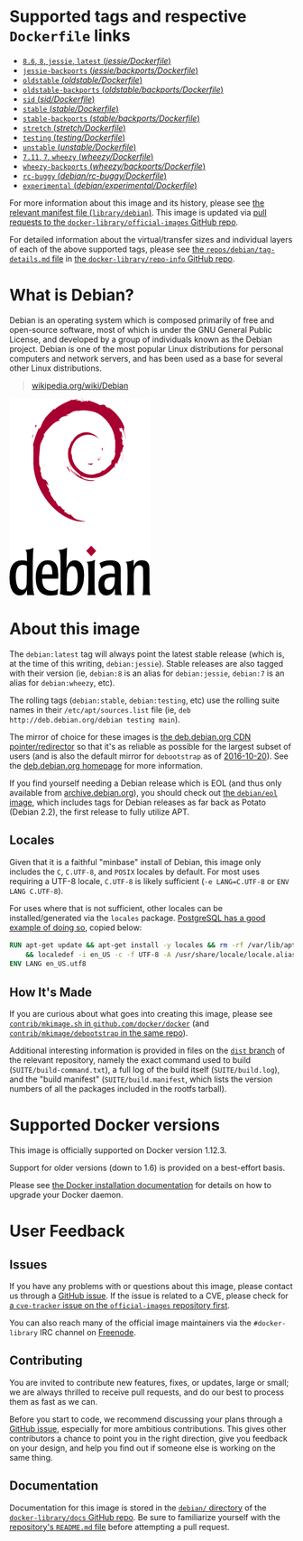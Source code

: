 # Supported tags and respective `Dockerfile` links

-	[`8.6`, `8`, `jessie`, `latest` (*jessie/Dockerfile*)](https://github.com/tianon/docker-brew-debian/blob/5f84ff77365de2ee50655978edad2ba5004c1321/jessie/Dockerfile)
-	[`jessie-backports` (*jessie/backports/Dockerfile*)](https://github.com/tianon/docker-brew-debian/blob/5f84ff77365de2ee50655978edad2ba5004c1321/jessie/backports/Dockerfile)
-	[`oldstable` (*oldstable/Dockerfile*)](https://github.com/tianon/docker-brew-debian/blob/dc2ade4473b0bc2c1664c2e2636a9c494709333b/oldstable/Dockerfile)
-	[`oldstable-backports` (*oldstable/backports/Dockerfile*)](https://github.com/tianon/docker-brew-debian/blob/dc2ade4473b0bc2c1664c2e2636a9c494709333b/oldstable/backports/Dockerfile)
-	[`sid` (*sid/Dockerfile*)](https://github.com/tianon/docker-brew-debian/blob/42df3048e98cdd2f849abab65a29719ae6189923/sid/Dockerfile)
-	[`stable` (*stable/Dockerfile*)](https://github.com/tianon/docker-brew-debian/blob/5f84ff77365de2ee50655978edad2ba5004c1321/stable/Dockerfile)
-	[`stable-backports` (*stable/backports/Dockerfile*)](https://github.com/tianon/docker-brew-debian/blob/5f84ff77365de2ee50655978edad2ba5004c1321/stable/backports/Dockerfile)
-	[`stretch` (*stretch/Dockerfile*)](https://github.com/tianon/docker-brew-debian/blob/42df3048e98cdd2f849abab65a29719ae6189923/stretch/Dockerfile)
-	[`testing` (*testing/Dockerfile*)](https://github.com/tianon/docker-brew-debian/blob/42df3048e98cdd2f849abab65a29719ae6189923/testing/Dockerfile)
-	[`unstable` (*unstable/Dockerfile*)](https://github.com/tianon/docker-brew-debian/blob/42df3048e98cdd2f849abab65a29719ae6189923/unstable/Dockerfile)
-	[`7.11`, `7`, `wheezy` (*wheezy/Dockerfile*)](https://github.com/tianon/docker-brew-debian/blob/dc2ade4473b0bc2c1664c2e2636a9c494709333b/wheezy/Dockerfile)
-	[`wheezy-backports` (*wheezy/backports/Dockerfile*)](https://github.com/tianon/docker-brew-debian/blob/dc2ade4473b0bc2c1664c2e2636a9c494709333b/wheezy/backports/Dockerfile)
-	[`rc-buggy` (*debian/rc-buggy/Dockerfile*)](https://github.com/tianon/dockerfiles/blob/22a998f815d55217afa0075411b810b8889ceac1/debian/rc-buggy/Dockerfile)
-	[`experimental` (*debian/experimental/Dockerfile*)](https://github.com/tianon/dockerfiles/blob/22a998f815d55217afa0075411b810b8889ceac1/debian/experimental/Dockerfile)

For more information about this image and its history, please see [the relevant manifest file (`library/debian`)](https://github.com/docker-library/official-images/blob/master/library/debian). This image is updated via [pull requests to the `docker-library/official-images` GitHub repo](https://github.com/docker-library/official-images/pulls?q=label%3Alibrary%2Fdebian).

For detailed information about the virtual/transfer sizes and individual layers of each of the above supported tags, please see [the `repos/debian/tag-details.md` file](https://github.com/docker-library/repo-info/blob/master/repos/debian/tag-details.md) in [the `docker-library/repo-info` GitHub repo](https://github.com/docker-library/repo-info).

# What is Debian?

Debian is an operating system which is composed primarily of free and open-source software, most of which is under the GNU General Public License, and developed by a group of individuals known as the Debian project. Debian is one of the most popular Linux distributions for personal computers and network servers, and has been used as a base for several other Linux distributions.

> [wikipedia.org/wiki/Debian](https://en.wikipedia.org/wiki/Debian)

![logo](https://raw.githubusercontent.com/docker-library/docs/b449be7df57e9ed9086bb5821bfb5d6cdc5d67a4/debian/logo.png)

# About this image

The `debian:latest` tag will always point the latest stable release (which is, at the time of this writing, `debian:jessie`). Stable releases are also tagged with their version (ie, `debian:8` is an alias for `debian:jessie`, `debian:7` is an alias for `debian:wheezy`, etc).

The rolling tags (`debian:stable`, `debian:testing`, etc) use the rolling suite names in their `/etc/apt/sources.list` file (ie, `deb http://deb.debian.org/debian testing main`).

The mirror of choice for these images is [the deb.debian.org CDN pointer/redirector](https://deb.debian.org) so that it's as reliable as possible for the largest subset of users (and is also the default mirror for `debootstrap` as of [2016-10-20](https://anonscm.debian.org/cgit/d-i/debootstrap.git/commit/?id=9e8bc60ad1ccf3a25ce7890526b70059f3e770de)). See the [deb.debian.org homepage](https://deb.debian.org) for more information.

If you find yourself needing a Debian release which is EOL (and thus only available from [archive.debian.org](http://archive.debian.org)), you should check out [the `debian/eol` image](https://hub.docker.com/r/debian/eol/), which includes tags for Debian releases as far back as Potato (Debian 2.2), the first release to fully utilize APT.

## Locales

Given that it is a faithful "minbase" install of Debian, this image only includes the `C`, `C.UTF-8`, and `POSIX` locales by default. For most uses requiring a UTF-8 locale, `C.UTF-8` is likely sufficient (`-e LANG=C.UTF-8` or `ENV LANG C.UTF-8`).

For uses where that is not sufficient, other locales can be installed/generated via the `locales` package. [PostgreSQL has a good example of doing so](https://github.com/docker-library/postgres/blob/69bc540ecfffecce72d49fa7e4a46680350037f9/9.6/Dockerfile#L21-L24), copied below:

```dockerfile
RUN apt-get update && apt-get install -y locales && rm -rf /var/lib/apt/lists/* \
	&& localedef -i en_US -c -f UTF-8 -A /usr/share/locale/locale.alias en_US.UTF-8
ENV LANG en_US.utf8
```

## How It's Made

If you are curious about what goes into creating this image, please see [`contrib/mkimage.sh` in `github.com/docker/docker`](https://github.com/docker/docker/blob/master/contrib/mkimage.sh) (and [`contrib/mkimage/debootstrap` in the same repo](https://github.com/docker/docker/blob/master/contrib/mkimage/debootstrap)).

Additional interesting information is provided in files on the [`dist` branch](https://github.com/tianon/docker-brew-debian/tree/dist) of the relevant repository, namely the exact command used to build (`SUITE/build-command.txt`), a full log of the build itself (`SUITE/build.log`), and the "build manifest" (`SUITE/build.manifest`, which lists the version numbers of all the packages included in the rootfs tarball).

# Supported Docker versions

This image is officially supported on Docker version 1.12.3.

Support for older versions (down to 1.6) is provided on a best-effort basis.

Please see [the Docker installation documentation](https://docs.docker.com/installation/) for details on how to upgrade your Docker daemon.

# User Feedback

## Issues

If you have any problems with or questions about this image, please contact us through a [GitHub issue](https://github.com/tianon/docker-brew-debian/issues). If the issue is related to a CVE, please check for [a `cve-tracker` issue on the `official-images` repository first](https://github.com/docker-library/official-images/issues?q=label%3Acve-tracker).

You can also reach many of the official image maintainers via the `#docker-library` IRC channel on [Freenode](https://freenode.net).

## Contributing

You are invited to contribute new features, fixes, or updates, large or small; we are always thrilled to receive pull requests, and do our best to process them as fast as we can.

Before you start to code, we recommend discussing your plans through a [GitHub issue](https://github.com/tianon/docker-brew-debian/issues), especially for more ambitious contributions. This gives other contributors a chance to point you in the right direction, give you feedback on your design, and help you find out if someone else is working on the same thing.

## Documentation

Documentation for this image is stored in the [`debian/` directory](https://github.com/docker-library/docs/tree/master/debian) of the [`docker-library/docs` GitHub repo](https://github.com/docker-library/docs). Be sure to familiarize yourself with the [repository's `README.md` file](https://github.com/docker-library/docs/blob/master/README.md) before attempting a pull request.
